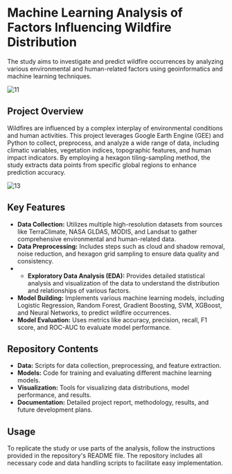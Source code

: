# Machine Learning Analysis of Factors Influencing Wildfire Distribution

The study aims to investigate and predict wildfire occurrences by analyzing various environmental and human-related factors using geoinformatics and machine learning techniques.


![11](https://github.com/Ferasqr/wildfires_factors_analysis/assets/93034515/1f024317-2276-4aec-9162-1f42fe58ef26)

## Project Overview

Wildfires are influenced by a complex interplay of environmental conditions and human activities. This project leverages Google Earth Engine (GEE) and Python to collect, preprocess, and analyze a wide range of data, including climatic variables, vegetation indices, topographic features, and human impact indicators. By employing a hexagon tiling-sampling method, the study extracts data points from specific global regions to enhance prediction accuracy.


![13](https://github.com/Ferasqr/wildfires_factors_analysis/assets/93034515/fcbc5c34-182b-45e6-89dd-2e42f27197ac)

## Key Features

- **Data Collection:** Utilizes multiple high-resolution datasets from sources like TerraClimate, NASA GLDAS, MODIS, and Landsat to gather comprehensive environmental and human-related data.
- **Data Preprocessing:** Includes steps such as cloud and shadow removal, noise reduction, and hexagon grid sampling to ensure data quality and consistency.
- - **Exploratory Data Analysis (EDA):** Provides detailed statistical analysis and visualization of the data to understand the distribution and relationships of various factors.
- **Model Building:** Implements various machine learning models, including Logistic Regression, Random Forest, Gradient Boosting, SVM, XGBoost, and Neural Networks, to predict wildfire occurrences.
- **Model Evaluation:** Uses metrics like accuracy, precision, recall, F1 score, and ROC-AUC to evaluate model performance.

## Repository Contents

- **Data:** Scripts for data collection, preprocessing, and feature extraction.
- **Models:** Code for training and evaluating different machine learning models.
- **Visualization:** Tools for visualizing data distributions, model performance, and results.
- **Documentation:** Detailed project report, methodology, results, and future development plans.

## Usage

To replicate the study or use parts of the analysis, follow the instructions provided in the repository's README file. The repository includes all necessary code and data handling scripts to facilitate easy implementation.
